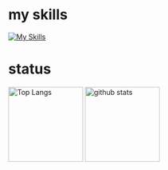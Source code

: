 # my skills
[![My Skills](https://skillicons.dev/icons?i=r,mysql,python,github,aws,docker,vscode&perline=15)](https://skillicons.dev)

# status
<p align="left"> 
  <img alt="Top Langs" height="150px" src="https://github-readme-stats.vercel.app/api/top-langs/?username=idsts2670&layout=compact&show_icons=true&theme=vue" />
  <img alt="github stats" height="150px" src="https://github-readme-stats.vercel.app/api?username=idsts2670&show_icons=ture" />
</p>

